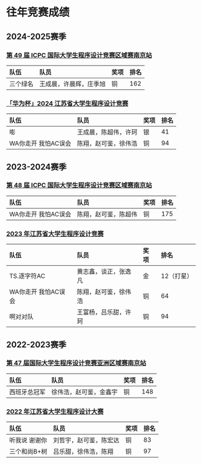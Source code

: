 # 往年竞赛成绩

## 2024-2025赛季
### [第 49 届 ICPC 国际大学生程序设计竞赛区域赛南京站](https://board.xcpcio.com/icpc/49th/nanjing)
| 队伍               |队员| 奖项 | 排名 |
| :----------------- | :--- |:--- | :--- |
|三个绿名|王成晨，许晨辉，庄季旭| 铜   | 162  |	


### [「华为杯」2024 江苏省大学生程序设计竞赛](https://board.xcpcio.com/provincial-contest/2024/jiangsu)
| 队伍               |队员| 奖项 | 排名 |
| :----------------- | :--- |:--- | :--- |
|嘭|王成晨，陈超伟，许珂 |银   | 41  |	
|WA你走开 我怕AC误会|陈翔，赵可鉴，徐伟浩| 铜   | 94  |	

## 2023-2024赛季
### [第 48 届 ICPC 国际大学生程序设计竞赛区域赛南京站](https://board.xcpcio.com/icpc%2F48th%2Fnanjing)
| 队伍               |队员| 奖项 | 排名 |
| :----------------- | :--- |:--- | :--- |
|WA你走开 我怕AC误会|陈翔，赵可鉴，陈超伟| 铜   | 175  |	

### [2023 年江苏省大学生程序设计竞赛](https://board.xcpcio.com/provincial-contest/2023/jiangsul)
| 队伍               |队员| 奖项 | 排名 |
| :----------------- | :--- |:--- | :--- |
|TS.逐字符AC|黄志鑫，谈正，张逸凡|金   | 12（打星） |
|WA你走开 我怕AC误会|陈翔，赵可鉴，徐伟浩 |铜   | 64  |	
|啊对对队|王富杨，吕乐甜，许珂| 铜   | 94 |	

## 2022-2023赛季
### [第 47 届国际大学生程序设计竞赛亚洲区域赛南京站](https://board.xcpcio.com/icpc%2F47th%2Fnanjing)
| 队伍               |队员| 奖项 | 排名 |
| :----------------- | :--- |:--- | :--- |
|西班牙总冠军|徐伟浩，赵可鉴，金鑫宇| 铜   | 148  |	

### [2022 年江苏省大学生程序设计大赛](https://board.xcpcio.com/provincial-contest/2022/jiangsu)
| 队伍               |队员| 奖项 | 排名 |
| :----------------- | :--- |:--- | :--- |
|听我说 谢谢你|刘哲宇，赵可鉴，陈宏达 |铜   | 83  |
|三个和尚B+树|吕乐甜，徐伟浩，陈翔| 铜   | 97  |



